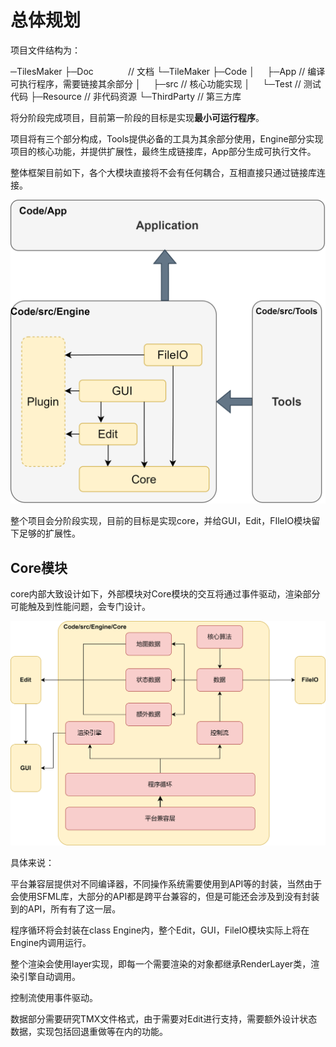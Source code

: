 # 总体规划

项目文件结构为：

─TilesMaker
    ├─Doc              // 文档
    └─TileMaker
        ├─Code
        │      ├─App  // 编译可执行程序，需要链接其余部分
        │      ├─src    // 核心功能实现
        │      └─Test  // 测试代码 
        ├─Resource // 非代码资源
        └─ThirdParty  // 第三方库

将分阶段完成项目，目前第一阶段的目标是实现**最小可运行程序**。

项目将有三个部分构成，Tools提供必备的工具为其余部分使用，Engine部分实现项目的核心功能，并提供扩展性，最终生成链接库，App部分生成可执行文件。

整体框架目前如下，各个大模块直接将不会有任何耦合，互相直接只通过链接库连接。

![](.\img\整体框架.png)

整个项目会分阶段实现，目前的目标是实现core，并给GUI，Edit，FIleIO模块留下足够的扩展性。

## Core模块

core内部大致设计如下，外部模块对Core模块的交互将通过事件驱动，渲染部分可能触及到性能问题，会专门设计。

![](./img/core设计.png)

具体来说：

平台兼容层提供对不同编译器，不同操作系统需要使用到API等的封装，当然由于会使用SFML库，大部分的API都是跨平台兼容的，但是可能还会涉及到没有封装到的API，所有有了这一层。

程序循环将会封装在class Engine内，整个Edit，GUI，FileIO模块实际上将在Engine内调用运行。

整个渲染会使用layer实现，即每一个需要渲染的对象都继承RenderLayer类，渲染引擎自动调用。

控制流使用事件驱动。

数据部分需要研究TMX文件格式，由于需要对Edit进行支持，需要额外设计状态数据，实现包括回退重做等在内的功能。
